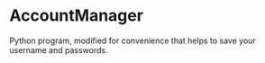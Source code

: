 # AccountManager
Python program, modified for convenience that helps to save your username and passwords.
